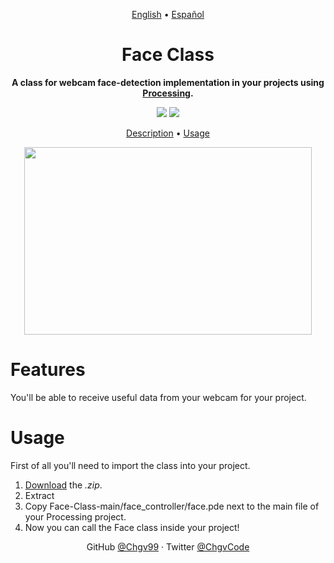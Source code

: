 <p align="center">
  <a href="https://github.com/Chgv99/Face-Class/blob/main/README.md">English</a> • <a href="https://github.com/Chgv99/Face-Class/blob/main/README(es).md">Español</a>
</p>

<h1 align="center">
 Face Class
</h1>
<!--<h1 style="display: none">
  EY
</h1>-->
<p align="center">
 <b>A class for webcam face-detection implementation in your projects using <a href="https://processing.org/">Processing</a>.</b>
</p>
<p align="center">
 <img src="https://img.shields.io/badge/Project-WIP-orange"> <img src="https://img.shields.io/badge/Documentation-WIP-orange">
</p>
<p align="center">
 <a href="">Description</a> • <a href="">Usage</a>
</p>

<!--<p align="center">
 This is a project 
</p>-->

<!--<h1>Index</h1>
<details>
 <summary>Expand</summary>
 
 1. Description
 2. Usage
    * With some
    * Sub bullets
</details>-->

<p align="center">
  <img width="460" height="300" src="https://github.com/Chgv99/Pong/blob/main/preview.gif">
</p>

# Features

You'll be able to receive useful data from your webcam for your project.

<!--The current version contains the following features:
1. Hey
2.
3.-->

# Usage

First of all you'll need to import the class into your project.

1. [Download](https://github.com/Chgv99/Face-Class/archive/refs/heads/main.zip) the *.zip*.
2. Extract
3. Copy Face-Class-main/face_controller/face.pde next to the main file of your Processing project.
4. Now you can call the Face class inside your project!

<!-- To make use of the Face class:
```processing

```-->

<p align="center">
 GitHub <a href="https://github.com/Chgv99">@Chgv99</a> · Twitter <a href="https://twitter.com/ChgvCode">@ChgvCode</a>
</p>
